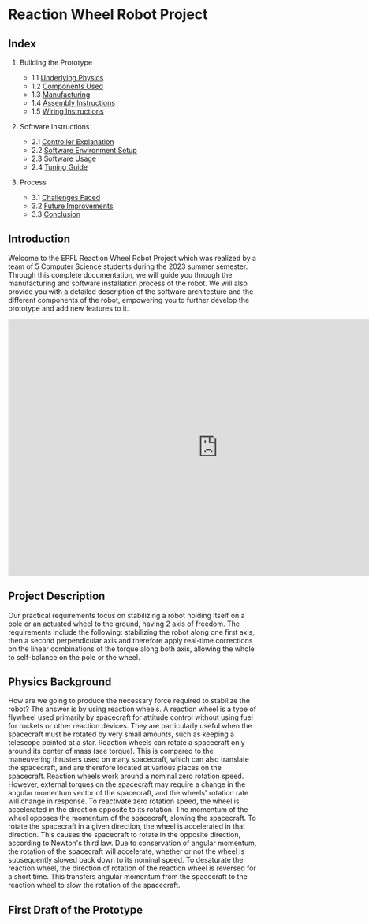 # Reaction Wheel Robot Project


## Index
1. Building the Prototype
    - 1.1 [Underlying Physics](buidling/physics.md)
    - 1.2 [Components Used](building/components.md)
    - 1.3 [Manufacturing](building/manufacturing.md)
    - 1.4 [Assembly Instructions](building/assembly.md)
    - 1.5 [Wiring Instructions](building/wiring.md)

2. Software Instructions
    - 2.1 [Controller Explanation](software/controller.md)
    - 2.2 [Software Environment Setup](software/setup.md)
    - 2.3 [Software Usage](software/usage.md)
    - 2.4 [Tuning Guide](software/tuning.md)

3. Process
    - 3.1 [Challenges Faced](process/challenges.md)
    - 3.2 [Future Improvements](process/improvements.md)
    - 3.3 [Conclusion](process/conclusion.md)

## Introduction

Welcome to the EPFL Reaction Wheel Robot Project which was realized by a team of 5 Computer Science students during the 2023 summer semester. Through this complete documentation, we will guide you through the manufacturing and software installation process of the robot. We will also provide you with a detailed description of the software architecture and the different components of the robot, empowering you to further develop the prototype and add new features to it.

<iframe width="850" height="520" src="https://www.youtube.com/embed/n_6p-1J551Y" title="The Cubli: a cube that can jump up, balance, and &#39;walk&#39;" frameborder="0"; encrypted-media; gyroscope; picture-in-picture; web-share" allowfullscreen></iframe>

## Project Description
Our practical requirements focus on stabilizing a robot holding itself on a pole or an actuated wheel to the ground, having 2 axis of freedom. The requirements include the following: stabilizing the robot along one first axis, then a second perpendicular axis and therefore apply real-time corrections on the linear combinations of the torque along both axis, allowing the whole to self-balance on the pole or the wheel.

## Physics Background
How are we going to produce the necessary force required to stabilize the robot? The answer is by using reaction wheels. A reaction wheel is a type of flywheel used primarily by spacecraft for attitude control without using fuel for rockets or other reaction devices. They are particularly useful when the spacecraft must be rotated by very small amounts, such as keeping a telescope pointed at a star. Reaction wheels can rotate a spacecraft only around its center of mass (see torque). This is compared to the maneuvering thrusters used on many spacecraft, which can also translate the spacecraft, and are therefore located at various places on the spacecraft. Reaction wheels work around a nominal zero rotation speed. However, external torques on the spacecraft may require a change in the angular momentum vector of the spacecraft, and the wheels' rotation rate will change in response. To reactivate zero rotation speed, the wheel is accelerated in the direction opposite to its rotation. The momentum of the wheel opposes the momentum of the spacecraft, slowing the spacecraft. To rotate the spacecraft in a given direction, the wheel is accelerated in that direction. This causes the spacecraft to rotate in the opposite direction, according to Newton's third law. Due to conservation of angular momentum, the rotation of the spacecraft will accelerate, whether or not the wheel is subsequently slowed back down to its nominal speed. To desaturate the reaction wheel, the direction of rotation of the reaction wheel is reversed for a short time. This transfers angular momentum from the spacecraft to the reaction wheel to slow the rotation of the spacecraft.

## First Draft of the Prototype